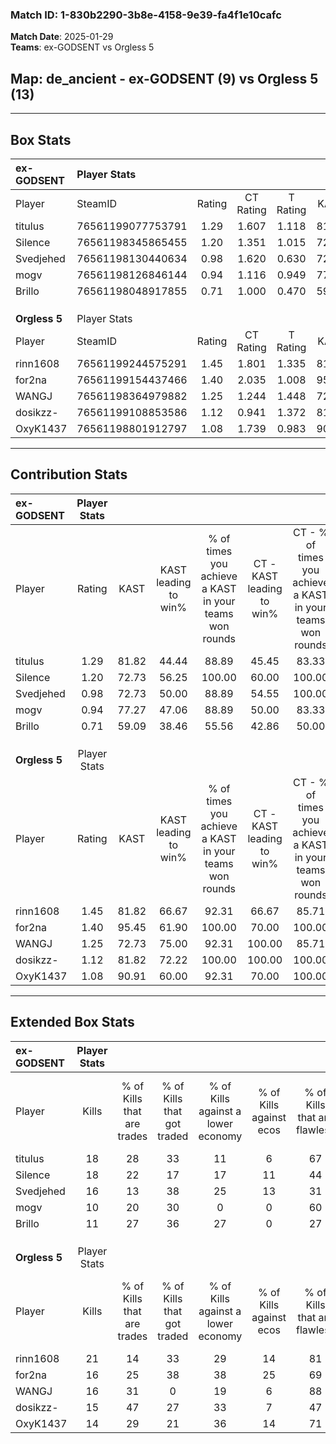 ### Match ID: 1-830b2290-3b8e-4158-9e39-fa4f1e10cafc  
**Match Date**: 2025-01-29  
**Teams**: ex-GODSENT vs Orgless 5  

## **Map**: de_ancient - ex-GODSENT (9) vs Orgless 5 (13)  
---  

## Box Stats  

| **ex-GODSENT** | Player Stats      |        |           |          |       |       |       |         |        |      |     |
| :- | :- | :-: | :-: | :-: | :-: | :-: | :-: | :-: | :-: | :-: | :-: |
| Player         | SteamID           | Rating | CT Rating | T Rating | KAST  |  ADR  | Kills | Assists | Deaths | K/D  | HS% |
| titulus        | 76561199077753791 |  1.29  |   1.607   |  1.118   | 81.82 | 86.8  |  18   |    7    |   16   | 1.13 | 61  |
| Silence        | 76561198345865455 |  1.20  |   1.351   |  1.015   | 72.73 | 70.1  |  18   |    3    |   14   | 1.29 | 11  |
| Svedjehed      | 76561198130440634 |  0.98  |   1.620   |  0.630   | 72.73 | 64.5  |  16   |    2    |   19   | 0.84 | 56  |
| mogv           | 76561198126846144 |  0.94  |   1.116   |  0.949   | 77.27 | 74.4  |  10   |   11    |   15   | 0.67 | 50  |
| Brillo         | 76561198048917855 |  0.71  |   1.000   |  0.470   | 59.09 | 67.0  |  11   |    7    |   19   | 0.58 | 27  |
|                |                   |        |           |          |       |       |       |         |        |      |     |
|                |                   |        |           |          |       |       |       |         |        |      |     |
|                |                   |        |           |          |       |       |       |         |        |      |     |
| **Orgless 5**  | Player Stats      |        |           |          |       |       |       |         |        |      |     |
| Player         | SteamID           | Rating | CT Rating | T Rating | KAST  |  ADR  | Kills | Assists | Deaths | K/D  | HS% |
| rinn1608       | 76561199244575291 |  1.45  |   1.801   |  1.335   | 81.82 | 102.4 |  21   |    5    |   16   | 1.31 | 42  |
| for2na         | 76561199154437466 |  1.40  |   2.035   |  1.008   | 95.45 | 93.9  |  16   |   11    |   14   | 1.14 | 31  |
| WANGJ          | 76561198364979882 |  1.25  |   1.244   |  1.448   | 72.73 | 80.4  |  16   |    8    |   11   | 1.45 | 37  |
| dosikzz-       | 76561199108853586 |  1.12  |   0.941   |  1.372   | 81.82 | 63.6  |  15   |    2    |   14   | 1.07 | 53  |
| OxyK1437       | 76561198801912797 |  1.08  |   1.739   |  0.983   | 90.91 | 74.0  |  14   |    7    |   19   | 0.74 | 57  |
---  

## Contribution Stats  

| **ex-GODSENT** | Player Stats |       |                      |                                                        |                           |                                                             |                          |                                                            |
| :- | :-: | :-: | :-: | :-: | :-: | :-: | :-: | :-: |
| Player         |    Rating    | KAST  | KAST leading to win% | % of times you achieve a KAST in your teams won rounds | CT - KAST leading to win% | CT - % of times you achieve a KAST in your teams won rounds | T - KAST leading to win% | T - % of times you achieve a KAST in your teams won rounds |
| titulus        |     1.29     | 81.82 |        44.44         |                         88.89                          |           45.45           |                            83.33                            |          42.86           |                           100.00                           |
| Silence        |     1.20     | 72.73 |        56.25         |                         100.00                         |           60.00           |                           100.00                            |          50.00           |                           100.00                           |
| Svedjehed      |     0.98     | 72.73 |        50.00         |                         88.89                          |           54.55           |                           100.00                            |          40.00           |                           66.67                            |
| mogv           |     0.94     | 77.27 |        47.06         |                         88.89                          |           50.00           |                            83.33                            |          42.86           |                           100.00                           |
| Brillo         |     0.71     | 59.09 |        38.46         |                         55.56                          |           42.86           |                            50.00                            |          33.33           |                           66.67                            |
|                |              |       |                      |                                                        |                           |                                                             |                          |                                                            |
|                |              |       |                      |                                                        |                           |                                                             |                          |                                                            |
|                |              |       |                      |                                                        |                           |                                                             |                          |                                                            |
| **Orgless 5**  | Player Stats |       |                      |                                                        |                           |                                                             |                          |                                                            |
| Player         |    Rating    | KAST  | KAST leading to win% | % of times you achieve a KAST in your teams won rounds | CT - KAST leading to win% | CT - % of times you achieve a KAST in your teams won rounds | T - KAST leading to win% | T - % of times you achieve a KAST in your teams won rounds |
| rinn1608       |     1.45     | 81.82 |        66.67         |                         92.31                          |           66.67           |                            85.71                            |          66.67           |                           100.00                           |
| for2na         |     1.40     | 95.45 |        61.90         |                         100.00                         |           70.00           |                           100.00                            |          54.55           |                           100.00                           |
| WANGJ          |     1.25     | 72.73 |        75.00         |                         92.31                          |          100.00           |                            85.71                            |          60.00           |                           100.00                           |
| dosikzz-       |     1.12     | 81.82 |        72.22         |                         100.00                         |          100.00           |                           100.00                            |          54.55           |                           100.00                           |
| OxyK1437       |     1.08     | 90.91 |        60.00         |                         92.31                          |           70.00           |                           100.00                            |          50.00           |                           83.33                            |
---  

## Extended Box Stats  

| **ex-GODSENT** | Player Stats |                            |                            |                                    |                         |                              |                                 |        |                             |                                     |                          |                               |                            |
| :- | :-: | :-: | :-: | :-: | :-: | :-: | :-: | :-: | :-: | :-: | :-: | :-: | :-: |
| Player         |    Kills     | % of Kills that are trades | % of Kills that got traded | % of Kills against a lower economy | % of Kills against ecos | % of Kills that are flawless | % of Kills that are close duels | Deaths | % of Deaths that get traded | % of Deaths against a lower economy | % of Deaths against ecos | % of Deaths that are flawless | % of Deaths that are close |
| titulus        |      18      |             28             |             33             |                 11                 |            6            |              67              |               17                |   16   |             25              |                 13                  |            0             |              69               |             13             |
| Silence        |      18      |             22             |             17             |                 17                 |           11            |              44              |                6                |   14   |              7              |                 14                  |            0             |              93               |             0              |
| Svedjehed      |      16      |             13             |             38             |                 25                 |           13            |              31              |               13                |   19   |             42              |                 16                  |            5             |              68               |             0              |
| mogv           |      10      |             20             |             30             |                 0                  |            0            |              60              |               20                |   15   |             27              |                 13                  |            0             |              53               |             7              |
| Brillo         |      11      |             27             |             36             |                 27                 |            0            |              27              |                0                |   19   |             16              |                 16                  |            5             |              79               |             11             |
|                |              |                            |                            |                                    |                         |                              |                                 |        |                             |                                     |                          |                               |                            |
|                |              |                            |                            |                                    |                         |                              |                                 |        |                             |                                     |                          |                               |                            |
|                |              |                            |                            |                                    |                         |                              |                                 |        |                             |                                     |                          |                               |                            |
| **Orgless 5**  | Player Stats |                            |                            |                                    |                         |                              |                                 |        |                             |                                     |                          |                               |                            |
| Player         |    Kills     | % of Kills that are trades | % of Kills that got traded | % of Kills against a lower economy | % of Kills against ecos | % of Kills that are flawless | % of Kills that are close duels | Deaths | % of Deaths that get traded | % of Deaths against a lower economy | % of Deaths against ecos | % of Deaths that are flawless | % of Deaths that are close |
| rinn1608       |      21      |             14             |             33             |                 29                 |           14            |              81              |                0                |   16   |             25              |                 13                  |            6             |              50               |             19             |
| for2na         |      16      |             25             |             38             |                 38                 |           25            |              69              |                0                |   14   |             21              |                 14                  |            7             |              50               |             21             |
| WANGJ          |      16      |             31             |             0              |                 19                 |            6            |              88              |                6                |   11   |             18              |                 18                  |            0             |              82               |             0              |
| dosikzz-       |      15      |             47             |             27             |                 33                 |            7            |              47              |               20                |   14   |             21              |                  7                  |            7             |              57               |             0              |
| OxyK1437       |      14      |             29             |             21             |                 36                 |           14            |              71              |                7                |   19   |             53              |                 16                  |            0             |              26               |             11             |
